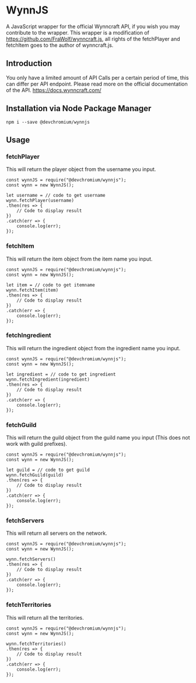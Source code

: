 # WynnJS
A JavaScript wrapper for the official Wynncraft API, if you wish you may contribute to the wrapper.
This wrapper is a modification of https://github.com/FraWolf/wynncraft.js, all rights of the fetchPlayer and fetchItem goes to the author of wynncraft.js.

## Introduction
You only have a limited amount of API Calls per a certain period of time, this can differ per API endpoint. Please read more on the official documentation of the API. 
https://docs.wynncraft.com/

## Installation via Node Package Manager
```
npm i --save @devchromium/wynnjs
```



## Usage
### fetchPlayer
This will return the player object from the username you input.
```JS
const wynnJS = require("@devchromium/wynnjs");
const wynn = new WynnJS();

let username = // code to get username
wynn.fetchPlayer(username)
.then(res => {
    // Code to display result
})
.catch(err => {
    console.log(err);
});

```
### fetchItem
This will return the item object from the item name you input.
```JS
const wynnJS = require("@devchromium/wynnjs");
const wynn = new WynnJS();

let item = // code to get itemname
wynn.fetchItem(item)
.then(res => {
    // Code to display result
})
.catch(err => {
    console.log(err);
});

```

### fetchIngredient
This will return the ingredient object from the ingredient name you input.
```JS
const wynnJS = require("@devchromium/wynnjs");
const wynn = new WynnJS();

let ingredient = // code to get ingredient
wynn.fetchIngredient(ingredient)
.then(res => {
    // Code to display result
})
.catch(err => {
    console.log(err);
});
```

### fetchGuild
This will return the guild object from the guild name you input (This does not work with guild prefixes).
```JS
const wynnJS = require("@devchromium/wynnjs");
const wynn = new WynnJS();

let guild = // code to get guild
wynn.fetchGuild(guild)
.then(res => {
    // Code to display result
})
.catch(err => {
    console.log(err);
});
```

### fetchServers
This will return all servers on the network.
```JS
const wynnJS = require("@devchromium/wynnjs");
const wynn = new WynnJS();

wynn.fetchServers()
.then(res => {
    // Code to display result
})
.catch(err => {
    console.log(err);
});
```

### fetchTerritories
This will return all the territories.
```JS
const wynnJS = require("@devchromium/wynnjs");
const wynn = new WynnJS();

wynn.fetchTerritories()
.then(res => {
    // Code to display result
})
.catch(err => {
    console.log(err);
});
```


